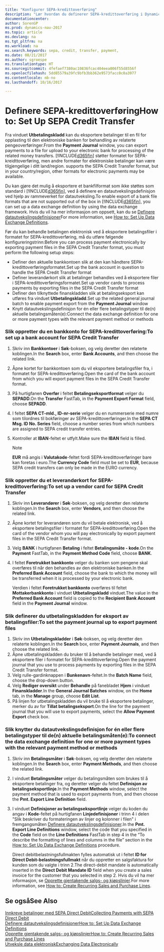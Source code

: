 ```yaml
---
title: "Konfigurer SEPA-kredittoverføring"
description: "Lær hvordan du definerer SEPA-kredittoverføring i Dynamics NAV"
documentationcenter: 
author: SorenGP
ms.prod: dynamics-nav-2017
ms.topic: article
ms.devlang: na
ms.tgt_pltfrm: na
ms.workload: na
ms.search.keywords: sepa, credit, transfer, payment,
ms.date: 08/21/2017
ms.author: sgroespe
ms.translationtype: HT
ms.sourcegitcommit: 4fefaef7380ac10836fcac404eea006f55d8556f
ms.openlocfilehash: 5dd85579a39fc9bfb3bb362e9573facc0c0a3977
ms.contentlocale: nb-no
ms.lasthandoff: 10/16/2017

---
```

# <a name="how-to-set-up-sepa-credit-transfer"></a><span data-ttu-id="d8dd4-103">Definere SEPA-kredittoverføring</span><span class="sxs-lookup"><span data-stu-id="d8dd4-103">How to: Set Up SEPA Credit Transfer</span></span>
<span data-ttu-id="d8dd4-104">Fra vinduet **Utbetalingskladd** kan du eksportere betalinger til en fil for opplasting til den elektroniske banken for behandling av relaterte pengeoverføringer.</span><span class="sxs-lookup"><span data-stu-id="d8dd4-104">From the **Payment Journal** window, you can export payments to a file for upload to your electronic bank for processing of the related money transfers.</span></span> [!INCLUDE[d365fin](includes/d365fin_md.md)]<span data-ttu-id="d8dd4-105"> støtter formatet for SEPA-kreidttoverføring, men andre formater for elektroniske betalinger kan være tilgjengelige i ditt land/region.</span><span class="sxs-lookup"><span data-stu-id="d8dd4-105"> supports the SEPA Credit Transfer format, but in your country/region, other formats for electronic payments may be available.</span></span>  

<span data-ttu-id="d8dd4-106">Du kan gjøre det mulig å eksportere et bankfilformat som ikke støttes som standard i [!INCLUDE[d365fin](includes/d365fin_md.md)], ved å definere en datautvekslingsdefinisjon ved hjelp av rammeverket for datautveksling.</span><span class="sxs-lookup"><span data-stu-id="d8dd4-106">To enable export of a bank file formats that are not supported out of the box in [!INCLUDE[d365fin](includes/d365fin_md.md)], you can set up a data exchange definition by using the data exchange framework.</span></span> <span data-ttu-id="d8dd4-107">Hvis du vil ha mer informasjon om oppsett, kan du se [Definere datautvekslingsdefinisjoner](across-how-to-set-up-data-exchange-definitions.md)</span><span class="sxs-lookup"><span data-stu-id="d8dd4-107">For more information, see [How to: Set Up Data Exchange Definitions](across-how-to-set-up-data-exchange-definitions.md).</span></span>  

<span data-ttu-id="d8dd4-108">Før du kan behandle betalingen elektronisk ved å eksportere betalingsfiler i formatet for SEPA-kredittoverføring, må du utføre følgende konfigureringstrinn:</span><span class="sxs-lookup"><span data-stu-id="d8dd4-108">Before you can process payment electronically by exporting payment files in the SEPA Credit Transfer format, you must perform the following setup steps:</span></span>  

* <span data-ttu-id="d8dd4-109">Definer den aktuelle bankkontoen slik at den kan håndtere SEPA-kredittoverføringsformatet.</span><span class="sxs-lookup"><span data-stu-id="d8dd4-109">Set up the bank account in question to handle the SEPA Credit Transfer format</span></span>  
* <span data-ttu-id="d8dd4-110">Definer leverandørkort slik at betalinger behandles ved å eksportere filer i SEPA-kredittoverføringsformatet.</span><span class="sxs-lookup"><span data-stu-id="d8dd4-110">Set up vendor cards to process payments by exporting files in the SEPA Credit Transfer format</span></span>  
* <span data-ttu-id="d8dd4-111">Definer den tilknyttede finanskladden slik at betalingseksport kan utføres fra vinduet **Utbetalingskladd**.</span><span class="sxs-lookup"><span data-stu-id="d8dd4-111">Set up the related general journal batch to enable payment export from the **Payment Journal** window</span></span>  
* <span data-ttu-id="d8dd4-112">Knytt datautvekslingsdefinisjon for én eller flere betalingstyper til de(n) aktuelle betalingsmåten(e):</span><span class="sxs-lookup"><span data-stu-id="d8dd4-112">Connect the data exchange definition for one or more payment types with the relevant payment method or methods</span></span>  

### <a name="to-set-up-a-bank-account-for-sepa-credit-transfer"></a><span data-ttu-id="d8dd4-113">Slik oppretter du en bankkonto for SEPA-kredittoverføring:</span><span class="sxs-lookup"><span data-stu-id="d8dd4-113">To set up a bank account for SEPA Credit Transfer</span></span>  
1. <span data-ttu-id="d8dd4-114">Skriv inn **Bankkontoer** i **Søk**-boksen, og velg deretter den relaterte koblingen.</span><span class="sxs-lookup"><span data-stu-id="d8dd4-114">In the **Search** box, enter **Bank Accounts**, and then choose the related link.</span></span>  
2. <span data-ttu-id="d8dd4-115">Åpne kortet for bankkontoen som du vil eksportere betalingsfiler fra, i formatet for SEPA-kredittoverføring.</span><span class="sxs-lookup"><span data-stu-id="d8dd4-115">Open the card of the bank account from which you will export payment files in the SEPA Credit Transfer format.</span></span>  
3. <span data-ttu-id="d8dd4-116">På hurtigfanen **Overfør** i feltet **Betalingseksportformat** velger du **SEPADD**.</span><span class="sxs-lookup"><span data-stu-id="d8dd4-116">On the **Transfer** FastTab, in the **Payment Export Format** field, choose **SEPADD**.</span></span>  
4. <span data-ttu-id="d8dd4-117">I feltet **SEPA CT-mld., ID-nr-serie** velger du en nummerserie med numre som tilordnes til bokføringer av SEPA-kredittoverføringer.</span><span class="sxs-lookup"><span data-stu-id="d8dd4-117">In the **SEPA CT Msg. ID No. Series** field, choose a number series from which numbers are assigned to SEPA credit transfer entries.</span></span>  
5. <span data-ttu-id="d8dd4-118">Kontroller at **IBAN**-feltet er utfylt.</span><span class="sxs-lookup"><span data-stu-id="d8dd4-118">Make sure the **IBAN** field is filled.</span></span>  

    > [!NOTE]  
    >  <span data-ttu-id="d8dd4-119">**EUR** må angis i **Valutakode**-feltet fordi SEPA-kredittoverføringer bare kan foretas i euro.</span><span class="sxs-lookup"><span data-stu-id="d8dd4-119">The **Currency Code** field must be set to **EUR**, because SEPA credit transfers can only be made in the EURO currency.</span></span>  

### <a name="to-set-up-a-vendor-card-for-sepa-credit-transfer"></a><span data-ttu-id="d8dd4-120">Slik oppretter du et leverandørkort for SEPA-kredittoverføring:</span><span class="sxs-lookup"><span data-stu-id="d8dd4-120">To set up a vendor card for SEPA Credit Transfer</span></span>  
1. <span data-ttu-id="d8dd4-121">Skriv inn **Leverandører** i **Søk**-boksen, og velg deretter den relaterte koblingen.</span><span class="sxs-lookup"><span data-stu-id="d8dd4-121">In the **Search** box, enter **Vendors**, and then choose the related link.</span></span>  
2. <span data-ttu-id="d8dd4-122">Åpne kortet for leverandøren som du vil betale elektronisk, ved å eksportere betalingsfiler i formatet for SEPA-kredittoverføring.</span><span class="sxs-lookup"><span data-stu-id="d8dd4-122">Open the card of the vendor whom you will pay electronically by export payment files in the SEPA Credit Transfer format.</span></span>  
3. <span data-ttu-id="d8dd4-123">Velg **BANK** i hurtigfanen **Betaling** i feltet **Betalingsmåte - kode**.</span><span class="sxs-lookup"><span data-stu-id="d8dd4-123">On the **Payment** FastTab, in the **Payment Method Code** field, choose **BANK**.</span></span>  
4. <span data-ttu-id="d8dd4-124">I feltet **Foretrukket bankkonto** velger du banken som pengene skal overføres til når den behandles av den elektroniske banken.</span><span class="sxs-lookup"><span data-stu-id="d8dd4-124">In the **Preferred Bank Account** field, choose the bank to which the money will be transferred when it is processed by your electronic bank.</span></span>  

     <span data-ttu-id="d8dd4-125">Verdien i feltet **Foretrukket bankkonto** overføres til feltet **Mottakerbankkonto** i vinduet **Utbetalingskladd** vinduet.</span><span class="sxs-lookup"><span data-stu-id="d8dd4-125">The value in the **Preferred Bank Account** field is copied to the **Recipient Bank Account** field in the **Payment Journal** window.</span></span>  

### <a name="to-set-the-payment-journal-up-to-export-payment-files"></a><span data-ttu-id="d8dd4-126">Slik definerer du utbetalingskladden for eksport av betalingsfiler:</span><span class="sxs-lookup"><span data-stu-id="d8dd4-126">To set the payment journal up to export payment files</span></span>  
1. <span data-ttu-id="d8dd4-127">Skriv inn **Utbetalingskladder** i **Søk**-boksen, og velg deretter den relaterte koblingen.</span><span class="sxs-lookup"><span data-stu-id="d8dd4-127">In the **Search** box, enter **Payment Journals**, and then choose the related link.</span></span>  
2. <span data-ttu-id="d8dd4-128">Åpne utbetalingskladden du bruker til å behandle betalinger med, ved å eksportere filer i formatet for SEPA-kredittoverføring.</span><span class="sxs-lookup"><span data-stu-id="d8dd4-128">Open the payment journal that you use to process payments by exporting files in the SEPA Credit Transfer format.</span></span>  
3. <span data-ttu-id="d8dd4-129">Velg rulle\-gardinknappen i **Bunkenavn**-feltet.</span><span class="sxs-lookup"><span data-stu-id="d8dd4-129">In the **Batch Name** field, choose the drop\-down button.</span></span>  
4. <span data-ttu-id="d8dd4-130">Velg **Rediger oversikt** under **Behandle** på fanebladet **Hjem** i vinduet **Finanskladder**.</span><span class="sxs-lookup"><span data-stu-id="d8dd4-130">In the **General Journal Batches** window, on the **Home** tab, in the **Manage** group, choose **Edit List**.</span></span>  
5. <span data-ttu-id="d8dd4-131">På linjen for utbetalingskladden du vil bruke til å eksportere betalinger, merker du av for **Tillat betalingseksport**.</span><span class="sxs-lookup"><span data-stu-id="d8dd4-131">On the line for the payment journal that you will use to export payments, select the **Allow Payment Export** check box.</span></span>  

### <a name="to-connect-the-data-exchange-definition-for-one-or-more-payment-types-with-the-relevant-payment-method-or-methods"></a><span data-ttu-id="d8dd4-132">Slik knytter du datautvekslingsdefinisjon for én eller flere betalingstyper til de(n) aktuelle betalingsmåten(e):</span><span class="sxs-lookup"><span data-stu-id="d8dd4-132">To connect the data exchange definition for one or more payment types with the relevant payment method or methods</span></span>  
1. <span data-ttu-id="d8dd4-133">Skriv inn **Betalingsmåter** i **Søk**-boksen, og velg deretter den relaterte koblingen.</span><span class="sxs-lookup"><span data-stu-id="d8dd4-133">In the **Search** box, enter **Payment Methods**, and then choose the related link.</span></span>  
2. <span data-ttu-id="d8dd4-134">I vinduet **Betalingsmåter** velger du betalingsmåten som brukes til å eksportere betalinger fra, og deretter velger du feltet **Definisjon av betalingseksportlinje**.</span><span class="sxs-lookup"><span data-stu-id="d8dd4-134">In the **Payment Methods** window, select the payment method that is used to export payments from, and then choose the **Pmt. Export Line Definition** field.</span></span>  
3. <span data-ttu-id="d8dd4-135">I vinduet **Definisjoner av betalingseksportlinje** velger du koden du angav i **Kode**-feltet på hurtigfanen **Linjedefinisjoner** i trinn 4 i delen "Slik beskriver du formateringen av linjer og kolonner i filen" i fremgangsmåten [Definere datautvekslingsdefinisjoner](across-how-to-set-up-data-exchange-definitions.md).</span><span class="sxs-lookup"><span data-stu-id="d8dd4-135">In the **Pmt. Export Line Definitions** window, select the code that you specified in the **Code** field on the **Line Definitions** FastTab in step 4 in the “To describe the formatting of lines and columns in the file” section in the [How to: Set Up Data Exchange Definitions](across-how-to-set-up-data-exchange-definitions.md) procedure.</span></span>  

    <span data-ttu-id="d8dd4-136">Direct debitbelastningsfullmakten fylles automatisk ut i feltet **ID for Direct Debit-belastningsfullmakt** når du oppretter en salgsfaktura for kunden som du valgte i trinn 2.</span><span class="sxs-lookup"><span data-stu-id="d8dd4-136">The direct-debit mandate is automatically inserted in the **Direct Debit Mandate ID** field when you create a sales invoice for the customer that you selected in step 2.</span></span> <span data-ttu-id="d8dd4-137">Hvis du vil ha mer informasjon, se [Opprette gjentakende salgs- og kjøpslinjer](sales-how-work-standard-lines.md).</span><span class="sxs-lookup"><span data-stu-id="d8dd4-137">For more information, see [How to: Create Recurring Sales and Purchase Lines](sales-how-work-standard-lines.md).</span></span>  

## <a name="see-also"></a><span data-ttu-id="d8dd4-138">Se også</span><span class="sxs-lookup"><span data-stu-id="d8dd4-138">See Also</span></span>  
[<span data-ttu-id="d8dd4-139">Innkreve betalinger med SEPA Direct Debit</span><span class="sxs-lookup"><span data-stu-id="d8dd4-139">Collecting Payments with SEPA Direct Debit</span></span>](finance-collect-payments-with-sepa-direct-debit.md)  
[<span data-ttu-id="d8dd4-140">Definere datautvekslingsdefinisjoner</span><span class="sxs-lookup"><span data-stu-id="d8dd4-140">How to: Set Up Data Exchange Definitions</span></span>](across-how-to-set-up-data-exchange-definitions.md)  
[<span data-ttu-id="d8dd4-141">Opprette gjentakende salgs- og kjøpslinjer</span><span class="sxs-lookup"><span data-stu-id="d8dd4-141">How to: Create Recurring Sales and Purchase Lines</span></span>](sales-how-work-standard-lines.md)  
[<span data-ttu-id="d8dd4-142">Utveksle data elektronisk</span><span class="sxs-lookup"><span data-stu-id="d8dd4-142">Exchanging Data Electronically</span></span>](across-data-exchange.md)  

